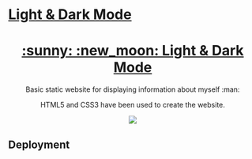 # [Light & Dark Mode](https://conranpearce-light-dark.netlify.app/)

<h1 align="center">
  <a href="https://conranpearce-light-dark.netlify.app//">:sunny: :new_moon: Light & Dark Mode</a>
</h1>

<p align="center">Basic static website for displaying information about myself :man:
</p>

<p align="center">HTML5 and CSS3 have been used to create the website.
</p>

<p align="center">
  <img src="demo/demo.gif"/>
</p>

## Deployment
